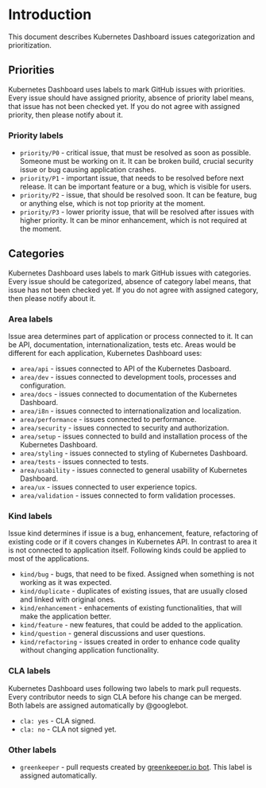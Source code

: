 # Introduction

This document describes Kubernetes Dashboard issues categorization and prioritization.

## Priorities

Kubernetes Dashboard uses labels to mark GitHub issues with priorities. Every issue should have assigned priority, absence of priority label means, that issue has not been checked yet. If you do not agree with assigned priority, then please notify about it.

### Priority labels

- `priority/P0` - critical issue, that must be resolved as soon as possible. Someone must be working on it. It can be broken build, crucial security issue or bug causing application crashes.
- `priority/P1` - important issue, that needs to be resolved before next release. It can be important feature or a bug, which is visible for users.
- `priority/P2` - issue, that should be resolved soon. It can be feature, bug or anything else, which is not top priority at the moment.
- `priority/P3` - lower priority issue, that will be resolved after issues with higher priority. It can be minor enhancement, which is not required at the moment.

## Categories

Kubernetes Dashboard uses labels to mark GitHub issues with categories. Every issue should be categorized, absence of category label means, that issue has not been checked yet. If you do not agree with assigned category, then please notify about it.

### Area labels

Issue area determines part of application or process connected to it. It can be API, documentation, internationalization, tests etc. Areas would be different for each application, Kubernetes Dashboard uses:

- `area/api` - issues connected to API of the Kubernetes Dasboard.
- `area/dev` - issues connected to development tools, processes and configuration.
- `area/docs` - issues connected to documentation of the Kubernetes Dashboard.
- `area/i8n` - issues connected to internationalization and localization.
- `area/performance` - issues connected to performance.
- `area/security` - issues connected to security and authorization.
- `area/setup` - issues connected to build and installation process of the Kubernetes Dashboard.
- `area/styling` - issues connected to styling of Kubernetes Dashboard.
- `area/tests` - issues connected to tests.
- `area/usability` - issues connected to general usability of Kubernetes Dashboard.
- `area/ux` - issues connected to user experience topics.
- `area/validation` - issues connected to form validation processes.

### Kind labels

Issue kind determines if issue is a bug, enhancement, feature, refactoring of existing code or if it covers changes in Kubernetes API. In contrast to area it is not connected to application itself. Following kinds could be applied to most of the applications.

- `kind/bug` - bugs, that need to be fixed. Assigned when something is not working as it was expected.
- `kind/duplicate` - duplicates of existing issues, that are usually closed and linked with original ones.
- `kind/enhancement` - enhacements of existing functionalities, that will make the application better.
- `kind/feature` - new features, that could be added to the application.
- `kind/question` - general discussions and user questions.
- `kind/refactoring` - issues created in order to enhance code quality without changing application functionality.

### CLA labels

Kubernetes Dashboard uses following two labels to mark pull requests. Every contributor needs to sign CLA before his change can be merged. Both labels are assigned automatically by @googlebot.

- `cla: yes` - CLA signed.
- `cla: no` - CLA not signed yet.

### Other labels

- `greenkeeper` - pull requests created by [greenkeeper.io bot](https://github.com/greenkeeperio-bot). This label is assigned automatically.
